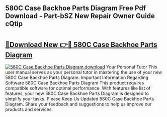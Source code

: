 ## 580C Case Backhoe Parts Diagram Free Pdf Download - Part-bSZ New Repair Owner Guide cQtip

# <h2><a href="http://dfmdova.blite.top/?on=580C+Case+Backhoe+Parts+Diagram">🔗Download New 👉🔴 580C Case Backhoe Parts Diagram</a></h2>

[![580C Case Backhoe Parts Diagram download](https://i.imgur.com/lujVjoI.png)](http://dfmdova.blite.top/?on=580C+Case+Backhoe+Parts+Diagram)
Your Personal Tutor This user manual serves as your personal tutor in mastering the use of your new 580C Case Backhoe Parts Diagram. Important Information Regarding Software 580C Case Backhoe Parts Diagram This product requires compatible software for optimal performance. With features like list of features, your new 580C Case Backhoe Parts Diagram is designed to simplify your tasks. Please Keep Us Updated 580C Case Backhoe Parts Diagram. Share your feedback and suggestions to help us improve our products and services.
